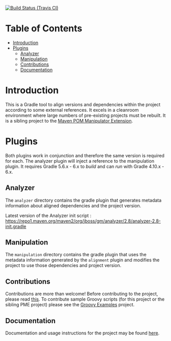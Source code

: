 [![Build Status (Travis CI)](https://travis-ci.org/project-ncl/gradle-manipulator.svg?branch=master)](https://travis-ci.org/project-ncl/gradle-manipulator.svg?branch=master)

# Table of Contents

<!-- TocDown Begin -->
* [Introduction](#introduction)
* [Plugins](#plugins)
  * [Analyzer](#analyzer)
  * [Manipulation](#manipulation)
  * [Contributions](#contributions)
  * [Documentation](#documentation)
<!-- TocDown End -->

# Introduction

This is a Gradle tool to align versions and dependencies within the project according to some external references. It excels in a cleanroom environment where large numbers of pre-existing projects must be rebuilt. It is a sibling project to the [Maven POM Manipulator Extension](https://github.com/release-engineering/pom-manipulation-ext).

# Plugins

Both plugins work in conjunction and therefore the same version is required for each. The analyzer plugin will inject a reference
to the manipulation plugin. It requires Gradle 5.6.x - 6.x to _build_ and can _run_ with Gradle 4.10.x - 6.x.

## Analyzer

The `analyzer` directory contains the gradle plugin that generates metadata information about aligned dependencies and the project version.

Latest version of the Analyzer init script : https://repo1.maven.org/maven2/org/jboss/gm/analyzer/2.8/analyzer-2.8-init.gradle


## Manipulation

The `manipulation` directory contains the gradle plugin that uses the metadata information generated by the `alignment` plugin and
modifies the project to use those dependencies and project version.

## Contributions

Contributions are more than welcome! Before contributing to the project, please read [this](https://github.com/project-ncl/gradle-manipulator/blob/master/CONTRIBUTING.md). To contribute sample Groovy scripts (for this project or the sibling PME project) please see the [Groovy Examples](https://github.com/project-ncl/manipulator-groovy-examples) project.

## Documentation

Documentation and usage instructions for the project may be found [here](https://project-ncl.github.io/gradle-manipulator/).

